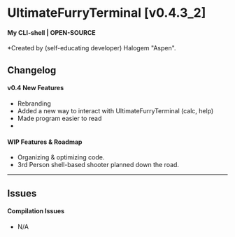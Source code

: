 # UltimateFurryTerminal [v0.4.3_2]
#### My CLI-shell | OPEN-SOURCE

*Created by (self-educating developer) Halogem "Aspen".

## Changelog
#### v0.4 New Features
- Rebranding
- Added a new way to interact with UltimateFurryTerminal (calc, help)
- Made program easier to read
- 

#### WIP Features & Roadmap
- Organizing & optimizing code.
- 3rd Person shell-based shooter planned down the road.

---
## Issues
#### Compilation Issues
- N/A